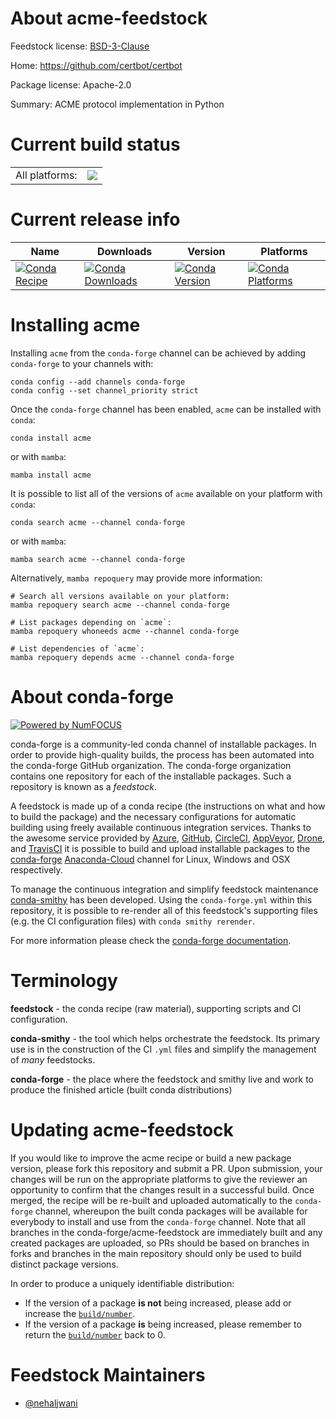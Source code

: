 About acme-feedstock
====================

Feedstock license: [BSD-3-Clause](https://github.com/conda-forge/acme-feedstock/blob/main/LICENSE.txt)

Home: https://github.com/certbot/certbot

Package license: Apache-2.0

Summary: ACME protocol implementation in Python

Current build status
====================


<table><tr><td>All platforms:</td>
    <td>
      <a href="https://dev.azure.com/conda-forge/feedstock-builds/_build/latest?definitionId=12677&branchName=main">
        <img src="https://dev.azure.com/conda-forge/feedstock-builds/_apis/build/status/acme-feedstock?branchName=main">
      </a>
    </td>
  </tr>
</table>

Current release info
====================

| Name | Downloads | Version | Platforms |
| --- | --- | --- | --- |
| [![Conda Recipe](https://img.shields.io/badge/recipe-acme-green.svg)](https://anaconda.org/conda-forge/acme) | [![Conda Downloads](https://img.shields.io/conda/dn/conda-forge/acme.svg)](https://anaconda.org/conda-forge/acme) | [![Conda Version](https://img.shields.io/conda/vn/conda-forge/acme.svg)](https://anaconda.org/conda-forge/acme) | [![Conda Platforms](https://img.shields.io/conda/pn/conda-forge/acme.svg)](https://anaconda.org/conda-forge/acme) |

Installing acme
===============

Installing `acme` from the `conda-forge` channel can be achieved by adding `conda-forge` to your channels with:

```
conda config --add channels conda-forge
conda config --set channel_priority strict
```

Once the `conda-forge` channel has been enabled, `acme` can be installed with `conda`:

```
conda install acme
```

or with `mamba`:

```
mamba install acme
```

It is possible to list all of the versions of `acme` available on your platform with `conda`:

```
conda search acme --channel conda-forge
```

or with `mamba`:

```
mamba search acme --channel conda-forge
```

Alternatively, `mamba repoquery` may provide more information:

```
# Search all versions available on your platform:
mamba repoquery search acme --channel conda-forge

# List packages depending on `acme`:
mamba repoquery whoneeds acme --channel conda-forge

# List dependencies of `acme`:
mamba repoquery depends acme --channel conda-forge
```


About conda-forge
=================

[![Powered by
NumFOCUS](https://img.shields.io/badge/powered%20by-NumFOCUS-orange.svg?style=flat&colorA=E1523D&colorB=007D8A)](https://numfocus.org)

conda-forge is a community-led conda channel of installable packages.
In order to provide high-quality builds, the process has been automated into the
conda-forge GitHub organization. The conda-forge organization contains one repository
for each of the installable packages. Such a repository is known as a *feedstock*.

A feedstock is made up of a conda recipe (the instructions on what and how to build
the package) and the necessary configurations for automatic building using freely
available continuous integration services. Thanks to the awesome service provided by
[Azure](https://azure.microsoft.com/en-us/services/devops/), [GitHub](https://github.com/),
[CircleCI](https://circleci.com/), [AppVeyor](https://www.appveyor.com/),
[Drone](https://cloud.drone.io/welcome), and [TravisCI](https://travis-ci.com/)
it is possible to build and upload installable packages to the
[conda-forge](https://anaconda.org/conda-forge) [Anaconda-Cloud](https://anaconda.org/)
channel for Linux, Windows and OSX respectively.

To manage the continuous integration and simplify feedstock maintenance
[conda-smithy](https://github.com/conda-forge/conda-smithy) has been developed.
Using the ``conda-forge.yml`` within this repository, it is possible to re-render all of
this feedstock's supporting files (e.g. the CI configuration files) with ``conda smithy rerender``.

For more information please check the [conda-forge documentation](https://conda-forge.org/docs/).

Terminology
===========

**feedstock** - the conda recipe (raw material), supporting scripts and CI configuration.

**conda-smithy** - the tool which helps orchestrate the feedstock.
                   Its primary use is in the construction of the CI ``.yml`` files
                   and simplify the management of *many* feedstocks.

**conda-forge** - the place where the feedstock and smithy live and work to
                  produce the finished article (built conda distributions)


Updating acme-feedstock
=======================

If you would like to improve the acme recipe or build a new
package version, please fork this repository and submit a PR. Upon submission,
your changes will be run on the appropriate platforms to give the reviewer an
opportunity to confirm that the changes result in a successful build. Once
merged, the recipe will be re-built and uploaded automatically to the
`conda-forge` channel, whereupon the built conda packages will be available for
everybody to install and use from the `conda-forge` channel.
Note that all branches in the conda-forge/acme-feedstock are
immediately built and any created packages are uploaded, so PRs should be based
on branches in forks and branches in the main repository should only be used to
build distinct package versions.

In order to produce a uniquely identifiable distribution:
 * If the version of a package **is not** being increased, please add or increase
   the [``build/number``](https://docs.conda.io/projects/conda-build/en/latest/resources/define-metadata.html#build-number-and-string).
 * If the version of a package **is** being increased, please remember to return
   the [``build/number``](https://docs.conda.io/projects/conda-build/en/latest/resources/define-metadata.html#build-number-and-string)
   back to 0.

Feedstock Maintainers
=====================

* [@nehaljwani](https://github.com/nehaljwani/)

